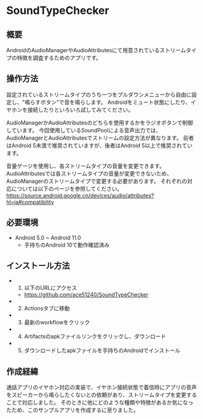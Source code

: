 # SoundTypeChecker

## 概要
AndroidのAudioManagerやAudioAttributesにて用意されているストリームタイプの特徴を調査するためのアプリです。

## 操作方法
設定されているストリームタイプのうち一つをプルダウンメニューから自由に設定し、"鳴らすボタン"で音を鳴らします。
Androidをミュート状態にしたり、イヤホンを接続したりといろいろ試してみてください。

AudioManagerかAudioAttributesのどちらを使用するかをラジオボタンで制御しています。
今回使用しているSoundPoolによる音声出力では、AudioManagerとAudioAttributesでストリームの設定方法が異なります。
前者はAndroid 5未満で推奨されていますが、後者はAndroid 5以上で推奨されています。

音量ゲージを使用し、各ストリームタイプの音量を変更できます。
AudioAttributesでは各ストリームタイプの音量が変更できないため、AudioManagerのストリームタイプで変更する必要があります。
それぞれの対応については以下のページを参照してください。
https://source.android.google.cn/devices/audio/attributes?hl=ja#compatibility

## 必要環境
- Android 5.0 ~ Android 11.0
    - 手持ちのAndroid 10て動作確認済み

## インストール方法
- 1. 以下のURLにアクセス
    - https://github.com/ace51240/SoundTypeChecker
- 2. Actionsタブに移動
- 3. 最新のworkflowをクリック
- 4. Artifactsのapkファイルリンクをクリックし、ダウンロード
- 5. ダウンロードしたapkファイルを手持ちのAndroidでインストール

## 作成経緯
通話アプリのイヤホン対応の実装で、イヤホン接続状態で着信時にアプリの音声をスピーカーから鳴らしたくないとの依頼があり、ストリームタイプを変更することで対応しました。
そのときに他にどのような種類や特徴があるか気になったため、このサンプルアプリを作成するに至りました。